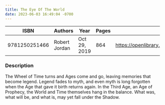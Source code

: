 ```yaml
---
title: The Eye Of The World
date: 2023-06-03 16:49:04 -0700
---
```


| ISBN        | Authors      | Year    | Pages    | URL   |
| ----------- | ------------ | ------- | -------- | ----- |
| 9781250251466  | Robert Jordan| Oct 29, 2019| 864|https://openlibrary.org/books/OL28180385M/The_Eye_of_the_World|    

### Description
The Wheel of Time turns and Ages come and go, leaving memories that become legend. Legend fades to myth, and even myth is long forgotten when the Age that gave it birth returns again. In the Third Age, an Age of Prophecy, the World and Time themselves hang in the balance. What was, what will be, and what is, may yet fall under the Shadow.